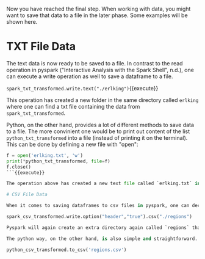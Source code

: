 Now you have reached the final step. When working with data, you might want to save that data to a file in the later phase. Some examples will be shown here.

# TXT File Data

The text data is now ready to be saved to a file. In contrast to the read operation in pyspark ("Interactive Analysis with the Spark Shell", n.d.), one can execute a write operation as well to save a dataframe to a file.

`spark_txt_transformed.write.text("./erlking")`{{execute}}

This operation has created a new folder in the same directory called `erlking` where one can find a txt file containing the data from `spark_txt_transformed`.

Python, on the other hand, provides a lot of different methods to save data to a file. The more convinient one would be to print out content of the list `python_txt_transformed` into a file (instead of printing it on the terminal). This can be done by defining a new file with "open":

```python
f = open('erlking.txt', 'w')
print(*python_txt_transformed, file=f)
f.close()
```{{execute}}

The operation above has created a new text file called `erlking.txt` in the same directory.

# CSV File Data

When it comes to saving dataframes to csv files in pyspark, one can declare additional options to the operation such as defining the existence of a header. Other than that, it is a pretty similar approach like above.

spark_csv_transformed.write.option("header","true").csv("./regions")

Pyspark will again create an extra directory again called `regions` that holds a txt file with the data.

The python way, on the other hand, is also simple and straightforward. Pandas provides a function called `to_csv()` to save dataframes to csv files ("Pandas Cheat Sheet", 2020).

python_csv_transformed.to_csv('regions.csv')